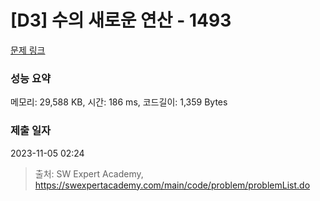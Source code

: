 # [D3] 수의 새로운 연산 - 1493 

[문제 링크](https://swexpertacademy.com/main/code/problem/problemDetail.do?contestProbId=AV2b-QGqADMBBASw) 

### 성능 요약

메모리: 29,588 KB, 시간: 186 ms, 코드길이: 1,359 Bytes

### 제출 일자

2023-11-05 02:24



> 출처: SW Expert Academy, https://swexpertacademy.com/main/code/problem/problemList.do